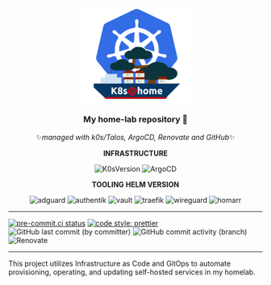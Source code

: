 <div align="center">
<p align="center"><img style="display: block; margin: auto; width: 220px;"  src="docs/src/pictures/k8s-home2.png"></p>

<!-- markdownlint-disable no-trailing-punctuation -->

### My home-lab repository :rocket:

✨*managed with k0s/Talos, ArgoCD, Renovate and GitHub*✨

</div>

<div align="center">

**INFRASTRUCTURE**

![K0sVersion](https://img.shields.io/badge/dynamic/yaml?url=https%3A%2F%2Fraw.githubusercontent.com%2FixxeL-DevOps%2Ffullstack%2Frefs%2Fheads%2Fmain%2Finfra%2Fk0s%2Ffullstack.yaml&query=%24.spec.k0s.version&style=for-the-badge&logo=kubernetes&logoColor=%23326CE5&label=k0s&color=%23326CE5)
![ArgoCD](https://img.shields.io/badge/argocd-v2.14.2-version?style=for-the-badge&logo=argo&logoColor=%23F76B39&color=%23F76B39)

</div>

<div align="center">

**TOOLING HELM VERSION**

![adguard](https://img.shields.io/badge/dynamic/yaml?url=https%3A%2F%2Fraw.githubusercontent.com%2FixxeL-DevOps%2Ffullstack%2Frefs%2Fheads%2Fmain%2Fgitops%2Fmanifests%2Fadguard%2FChart.yaml&query=%24.dependencies%5B0%5D.version&style=for-the-badge&logo=adguard&label=AdGuard&color=%2366B574)
![authentik](https://img.shields.io/badge/dynamic/yaml?url=https%3A%2F%2Fraw.githubusercontent.com%2FixxeL-DevOps%2Ffullstack%2Frefs%2Fheads%2Fmain%2Fgitops%2Fmanifests%2Fauthentik%2Fapp%2FChart.yaml&query=%24.dependencies%5B0%5D.version&style=for-the-badge&logo=authentik&label=Authentik&color=%23FD4B2D)
![vault](https://img.shields.io/badge/dynamic/yaml?url=https%3A%2F%2Fraw.githubusercontent.com%2FixxeL-DevOps%2Ffullstack%2Frefs%2Fheads%2Fmain%2Fgitops%2Fmanifests%2Fvault%2FChart.yaml&query=%24.dependencies%5B0%5D.version&style=for-the-badge&logo=vault&label=Vault&color=%23FFB81C)
![traefik](https://img.shields.io/badge/dynamic/yaml?url=https%3A%2F%2Fraw.githubusercontent.com%2FixxeL-DevOps%2Ffullstack%2Frefs%2Fheads%2Fmain%2Fgitops%2Fmanifests%2Ftraefik%2FChart.yaml&query=%24.dependencies%5B0%5D.version&style=for-the-badge&logo=traefikproxy&logoColor=%239D0FB0&label=traefik&color=%239D0FB0)
![wireguard](https://img.shields.io/badge/dynamic/yaml?url=https%3A%2F%2Fraw.githubusercontent.com%2FixxeL-DevOps%2Ffullstack%2Frefs%2Fheads%2Fmain%2Fgitops%2Fmanifests%2Fwireguard%2FChart.yaml&query=%24.dependencies%5B0%5D.version&style=for-the-badge&logo=wireguard&logoColor=%23841618&label=wireguard&color=%23841618)
![homarr](https://img.shields.io/badge/dynamic/yaml?url=https%3A%2F%2Fraw.githubusercontent.com%2FixxeL-DevOps%2Ffullstack%2Frefs%2Fheads%2Fmain%2Fgitops%2Fmanifests%2Fhomarr%2FChart.yaml&query=%24.dependencies%5B0%5D.version&style=for-the-badge&logo=homarr&label=homarr&color=%23F44336)

</div>

---

[![pre-commit.ci status](https://results.pre-commit.ci/badge/github/ixxeL-DevOps/fullstack/main.svg)](https://results.pre-commit.ci/latest/github/ixxeL-DevOps/fullstack/main)
[![code style: prettier](https://img.shields.io/badge/code_style-prettier-ff69b4.svg?style=flat-square)](https://github.com/prettier/prettier)
![GitHub last commit (by committer)](https://img.shields.io/github/last-commit/ixxeL-DevOps/fullstack?style=flat-square)
![GitHub commit activity (branch)](https://img.shields.io/github/commit-activity/m/ixxeL-DevOps/fullstack?style=flat-square)
![Renovate](https://img.shields.io/badge/deps-renovate-ok?style=flat-square&logo=renovate&logoColor=%230099FF&logoSize=auto&color=%230099FF)

---

This project utilizes Infrastructure as Code and GitOps to automate provisioning, operating, and updating self-hosted services in my homelab.
